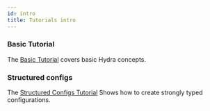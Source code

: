 ```yaml
---
id: intro
title: Tutorials intro
---
```


### Basic Tutorial
The [Basic Tutorial](/tutorials/basic/your_first_app/1_simple_cli.md) covers basic Hydra concepts.

### Structured configs
The [Structured Configs Tutorial](/tutorials/structured_config/0_intro.md) Shows how to create strongly typed configurations.

